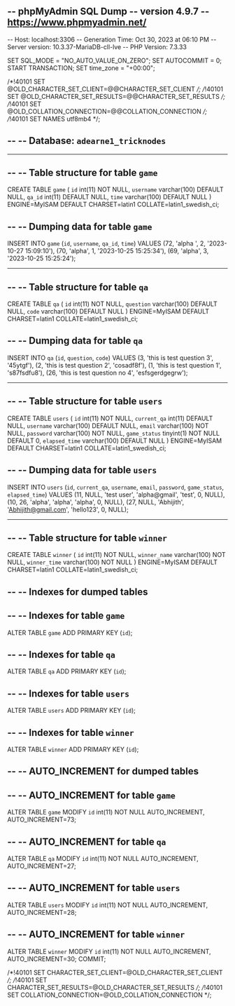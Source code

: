 -- phpMyAdmin SQL Dump
-- version 4.9.7
-- https://www.phpmyadmin.net/
--
-- Host: localhost:3306
-- Generation Time: Oct 30, 2023 at 06:10 PM
-- Server version: 10.3.37-MariaDB-cll-lve
-- PHP Version: 7.3.33

SET SQL_MODE = "NO_AUTO_VALUE_ON_ZERO";
SET AUTOCOMMIT = 0;
START TRANSACTION;
SET time_zone = "+00:00";


/*!40101 SET @OLD_CHARACTER_SET_CLIENT=@@CHARACTER_SET_CLIENT */;
/*!40101 SET @OLD_CHARACTER_SET_RESULTS=@@CHARACTER_SET_RESULTS */;
/*!40101 SET @OLD_COLLATION_CONNECTION=@@COLLATION_CONNECTION */;
/*!40101 SET NAMES utf8mb4 */;

--
-- Database: `adearne1_tricknodes`
--

-- --------------------------------------------------------

--
-- Table structure for table `game`
--

CREATE TABLE `game` (
  `id` int(11) NOT NULL,
  `username` varchar(100) DEFAULT NULL,
  `qa_id` int(11) DEFAULT NULL,
  `time` varchar(100) DEFAULT NULL
) ENGINE=MyISAM DEFAULT CHARSET=latin1 COLLATE=latin1_swedish_ci;

--
-- Dumping data for table `game`
--

INSERT INTO `game` (`id`, `username`, `qa_id`, `time`) VALUES
(72, 'alpha ', 2, '2023-10-27 15:09:10'),
(70, 'alpha', 1, '2023-10-25 15:25:34'),
(69, 'alpha', 3, '2023-10-25 15:25:24');

-- --------------------------------------------------------

--
-- Table structure for table `qa`
--

CREATE TABLE `qa` (
  `id` int(11) NOT NULL,
  `question` varchar(100) DEFAULT NULL,
  `code` varchar(100) DEFAULT NULL
) ENGINE=MyISAM DEFAULT CHARSET=latin1 COLLATE=latin1_swedish_ci;

--
-- Dumping data for table `qa`
--

INSERT INTO `qa` (`id`, `question`, `code`) VALUES
(3, 'this is test question 3', '45ytgf'),
(2, 'this is test question 2', 'cosadf8f'),
(1, 'this is test question 1', 's87fsdfu8'),
(26, 'this is test question no 4', 'esfsgerdgegrw');

-- --------------------------------------------------------

--
-- Table structure for table `users`
--

CREATE TABLE `users` (
  `id` int(11) NOT NULL,
  `current_qa` int(11) DEFAULT NULL,
  `username` varchar(100) DEFAULT NULL,
  `email` varchar(100) NOT NULL,
  `password` varchar(100) NOT NULL,
  `game_status` tinyint(1) NOT NULL DEFAULT 0,
  `elapsed_time` varchar(100) DEFAULT NULL
) ENGINE=MyISAM DEFAULT CHARSET=latin1 COLLATE=latin1_swedish_ci;

--
-- Dumping data for table `users`
--

INSERT INTO `users` (`id`, `current_qa`, `username`, `email`, `password`, `game_status`, `elapsed_time`) VALUES
(11, NULL, 'test user', 'alpha@gmail', 'test', 0, NULL),
(10, 26, 'alpha', 'alpha', 'alpha', 0, NULL),
(27, NULL, 'Abhijith', 'Abhijith@gmail.com', 'hello123', 0, NULL);

-- --------------------------------------------------------

--
-- Table structure for table `winner`
--

CREATE TABLE `winner` (
  `id` int(11) NOT NULL,
  `winner_name` varchar(100) NOT NULL,
  `winner_time` varchar(100) NOT NULL
) ENGINE=MyISAM DEFAULT CHARSET=latin1 COLLATE=latin1_swedish_ci;

--
-- Indexes for dumped tables
--

--
-- Indexes for table `game`
--
ALTER TABLE `game`
  ADD PRIMARY KEY (`id`);

--
-- Indexes for table `qa`
--
ALTER TABLE `qa`
  ADD PRIMARY KEY (`id`);

--
-- Indexes for table `users`
--
ALTER TABLE `users`
  ADD PRIMARY KEY (`id`);

--
-- Indexes for table `winner`
--
ALTER TABLE `winner`
  ADD PRIMARY KEY (`id`);

--
-- AUTO_INCREMENT for dumped tables
--

--
-- AUTO_INCREMENT for table `game`
--
ALTER TABLE `game`
  MODIFY `id` int(11) NOT NULL AUTO_INCREMENT, AUTO_INCREMENT=73;

--
-- AUTO_INCREMENT for table `qa`
--
ALTER TABLE `qa`
  MODIFY `id` int(11) NOT NULL AUTO_INCREMENT, AUTO_INCREMENT=27;

--
-- AUTO_INCREMENT for table `users`
--
ALTER TABLE `users`
  MODIFY `id` int(11) NOT NULL AUTO_INCREMENT, AUTO_INCREMENT=28;

--
-- AUTO_INCREMENT for table `winner`
--
ALTER TABLE `winner`
  MODIFY `id` int(11) NOT NULL AUTO_INCREMENT, AUTO_INCREMENT=30;
COMMIT;

/*!40101 SET CHARACTER_SET_CLIENT=@OLD_CHARACTER_SET_CLIENT */;
/*!40101 SET CHARACTER_SET_RESULTS=@OLD_CHARACTER_SET_RESULTS */;
/*!40101 SET COLLATION_CONNECTION=@OLD_COLLATION_CONNECTION */;
